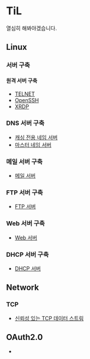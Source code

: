 # TiL

열심히 해봐야겠습니다.

## Linux

### 서버 구축

#### 원격 서버 구축

- [TELNET](https://github.com/seungwonbased/TIL/blob/main/Linux/Telnet.md)
- [OpenSSH](https://github.com/seungwonbased/TIL/blob/main/Linux/OpenSSH.md)
- [XRDP](https://github.com/seungwonbased/TIL/blob/main/Linux/XRDP.md)

### DNS 서버 구축

- [캐싱 전용 네임 서버](https://github.com/seungwonbased/TIL/blob/main/Linux/CachingNameServer.md)
- [마스터 네임 서버](https://github.com/seungwonbased/TIL/blob/main/Linux/MasterNameServer.md)

### 메일 서버 구축

- [메일 서버](https://github.com/seungwonbased/TIL/blob/main/Linux/MailServer.md)

### FTP 서버 구축

- [FTP 서버](https://github.com/seungwonbased/TIL/blob/main/Linux/FTPServer.md)

### Web 서버 구축

- [Web 서버](https://github.com/seungwonbased/TIL/blob/main/Linux/WebServer.md)

### DHCP 서버 구축

- [DHCP 서버](https://github.com/seungwonbased/TIL/blob/main/Linux/DHCPServer.md)

## Network

### TCP

- [신뢰성 있는 TCP 데이터 스트림](https://github.com/seungwonbased/TIL/blob/main/Network/TCP/ReliableTCPDataStream.md)

## OAuth2.0

-
